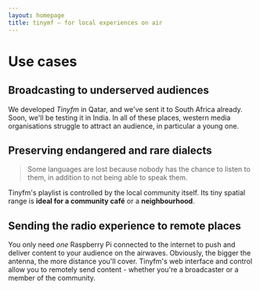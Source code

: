 ```yaml
---
layout: homepage
title: tinymf — for local experiences on air
---
```


# Use cases

## Broadcasting to underserved audiences

We developed <em>Tinyfm</em> in Qatar, and we've sent it to South Africa already.
Soon, we'll be testing it in India. In all of these places, western media organisations 
struggle to attract an audience, in particular a young one.


## Preserving endangered and rare dialects

> Some languages are lost because nobody has the chance to listen to them, 
in addition to not being able to speak them.
 

Tinyfm's playlist is controlled by the local community itself. Its tiny spatial range 
 is **ideal for a community café** or a **neighbourhood**.

## Sending the radio experience to remote places

You only need <em>one</em> Raspberry Pi connected to the internet to push and
deliver content to your audience on the airwaves. Obviously, the bigger
the antenna, the more distance you'll cover. Tinyfm's web interface and 
control allow you to remotely send content - whether you're a broadcaster 
or a member of the community.
